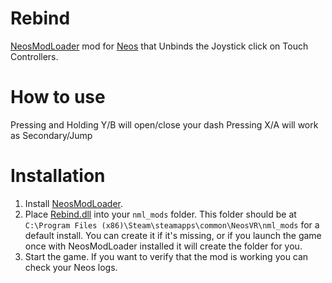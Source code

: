 # Rebind
[NeosModLoader](https://github.com/zkxs/NeosModLoader) mod for [Neos](https://neos.com/) that Unbinds the Joystick click on Touch Controllers.
 
# How to use
Pressing and Holding Y/B will open/close your dash
Pressing X/A will work as Secondary/Jump

# Installation
1. Install [NeosModLoader](https://github.com/zkxs/NeosModLoader).
2. Place [Rebind.dll](https://github.com/LeCloutPanda/Rebind/releases/tag/v1%2C0.1) into your `nml_mods` folder. This folder should be at `C:\Program Files (x86)\Steam\steamapps\common\NeosVR\nml_mods` for a default install. You can create it if it's missing, or if you launch the game once with NeosModLoader installed it will create the folder for you.
3. Start the game. If you want to verify that the mod is working you can check your Neos logs.
